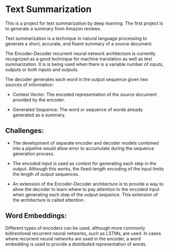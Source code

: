 # Text Summarization
This is a project for text summarization by deep learning. The first project is to generate a summary from Amazon reviews.

Text summarization is a technique in natural language processing to generate a short, accurate, and fluent summary of a source document.

The Encoder-Decoder recurrent neural network architecture is currently recognized as a good technique for machine translation as well as text summarization. It is is being used when
there is a variable number of inputs, outputs or both inputs and outputs.

The decoder generates each word in the output sequence given two sources of information:

* Context Vector: The encoded representation of the source document provided by the encoder.

* Generated Sequence: The word or sequence of words already generated as a summary.

## Challenges:

* The development of separate encoder and decoder models combined into a pipeline would allow error to
 accumulate during the sequence generation process.

* The encoded input is used as context for generating each step in the output.
 Although this works, the fixed-length encoding of the input limits the length of output sequences.

* An extension of the Encoder-Decoder architecture is to provide a way to allow the decoder to learn where
 to pay attention to the encoded input when generating each step of the output sequence. This extension of the architecture is called attention.

## Word Embeddings:

Different types of encoders can be used, although more commonly bidirectional recurrent neural networks, such as LSTMs, are used. In cases where recurrent neural networks are used in the encoder, a word embedding is used to provide a distributed representation of words.